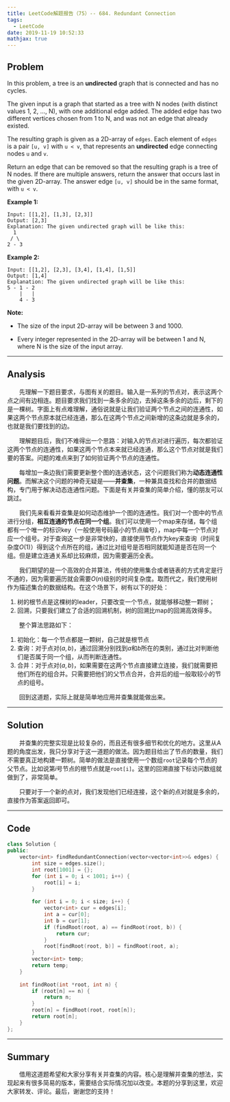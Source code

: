 ```yaml
---
title: LeetCode解题报告（75）-- 684. Redundant Connection
tags:
  - LeetCode
date: 2019-11-19 10:52:33
mathjax: true
---
```


## Problem

In this problem, a tree is an **undirected** graph that is connected and has no cycles.

The given input is a graph that started as a tree with N nodes (with distinct values 1, 2, ..., N), with one additional edge added. The added edge has two different vertices chosen from 1 to N, and was not an edge that already existed.

The resulting graph is given as a 2D-array of `edges`. Each element of `edges` is a pair `[u, v]` with `u < v`, that represents an **undirected** edge connecting nodes `u` and `v`.

Return an edge that can be removed so that the resulting graph is a tree of N nodes. If there are multiple answers, return the answer that occurs last in the given 2D-array. The answer edge `[u, v]` should be in the same format, with `u < v`.

<!-- more -->

**Example 1:**

```
Input: [[1,2], [1,3], [2,3]]
Output: [2,3]
Explanation: The given undirected graph will be like this:
  1
 / \
2 - 3
```

**Example 2:**

```
Input: [[1,2], [2,3], [3,4], [1,4], [1,5]]
Output: [1,4]
Explanation: The given undirected graph will be like this:
5 - 1 - 2
    |   |
    4 - 3
```

**Note:**

+ The size of the input 2D-array will be between 3 and 1000.

+ Every integer represented in the 2D-array will be between 1 and N, where N is the size of the input array.

------

## Analysis

&emsp;&emsp;先理解一下题目要求，与图有关的题目。输入是一系列的节点对，表示这两个点之间有边相连。题目要求我们找到一条多余的边，去掉这条多余的边后，剩下的是一棵树。字面上有点难理解，通俗说就是让我们验证两个节点之间的连通性，如果这两个节点原本就已经连通，那么在这两个节点之间新增的这条边就是多余的，也就是我们要找到的边。

&emsp;&emsp;理解题目后，我们不难得出一个思路：对输入的节点对进行遍历，每次都验证这两个节点的连通性，如果这两个节点本来就已经连通，那么这个节点对就是我们要的答案。问题的难点来到了如何验证两个节点的连通性。

&emsp;&emsp;每增加一条边我们需要更新整个图的连通状态，这个问题我们称为**动态连通性问题**。而解决这个问题的神奇无疑是——**并查集**，一种兼具查找和合并的数据结构，专门用于解决动态连通性问题。下面是有关并查集的简单介绍，懂的朋友可以跳过。

&emsp;&emsp;我们先来看看并查集是如何动态维护一个图的连通性。我们对一个图中的节点进行分组，**相互连通的节点在同一个组**。我们可以使用一个map来存储，每个组都有一个唯一的标识key（一般使用号码最小的节点编号），map中每一个节点对应一个组号。对于查询这一步是非常快的，直接使用节点作为key来查询（时间复杂度$O(1)$）得到这个点所在的组，通过比对组号是否相同就能知道是否在同一个组。但是建立连通关系却比较麻烦，因为需要遍历全表。

&emsp;&emsp;我们期望的是一个高效的合并算法，传统的使用集合或者链表的方式肯定是行不通的，因为需要遍历就会需要$O(n)$级别的时间复杂度。取而代之，我们使用树作为描述集合的数据结构。在这个场景下，树有以下的好处：

1. 树的根节点是这棵树的leader，只要改变一个节点，就能够移动整一颗树；
2. 回溯，只要我们建立了合适的回溯机制，树的回溯比map的回溯高效得多。

&emsp;&emsp;整个算法思路如下：

1. 初始化：每一个节点都是一颗树，自己就是根节点
2. 查询：对于点对$(a,b)$，通过回溯分别找到$a$和$b$所在的类别，通过比对判断他们是否属于同一个组，从而判断连通性。
3. 合并：对于点对$(a,b)$，如果需要在这两个节点直接建立连接，我们就需要把他们所在的组合并。只需要把他们的父节点合并，合并后的组一般取较小的节点的组号。

&emsp;&emsp;回到这道题，实际上就是简单地应用并查集就能做出来。

------

## Solution

&emsp;&emsp;并查集的完整实现是比较复杂的，而且还有很多细节和优化的地方。这里从A题的角度出发，我只分享对于这一道题的做法。因为题目给出了节点的数量，我们不需要真正地构建一颗树。简单的做法是直接使用一个数组`root`记录每个节点的父节点。比如说第$i$号节点的根节点就是`root[i]`。这里的回溯直接下标访问数组就做到了，非常简单。

&emsp;&emsp;只要对于一个新的点对，我们发现他们已经连接，这个新的点对就是多余的，直接作为答案返回即可。

------

## Code

```c++
class Solution {
public:
    vector<int> findRedundantConnection(vector<vector<int>>& edges) {
        int size = edges.size();
        int root[1001] = {};
        for (int i = 0; i < 1001; i++) {
            root[i] = i;
        }
        
        for (int i = 0; i < size; i++) {
            vector<int> cur = edges[i];
            int a = cur[0];
            int b = cur[1];
            if (findRoot(root, a) == findRoot(root, b)) {
                return cur;
            }
            root[findRoot(root, b)] = findRoot(root, a);
        }
        vector<int> temp;
        return temp;
    }
    
    int findRoot(int *root, int n) {
        if (root[n] == n) {
            return n;
        }
        root[n] = findRoot(root, root[n]);
        return root[n];
    }
};
```

------

## Summary

 &emsp;&emsp;借用这道题希望和大家分享有关并查集的内容。核心是理解并查集的想法，实现起来有很多简易的版本，需要结合实际情况加以改变。本题的分享到这里，欢迎大家转发、评论。最后，谢谢您的支持！